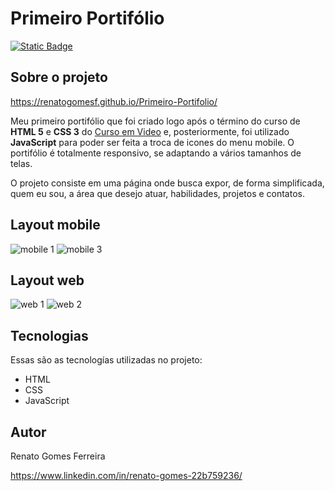 # Primeiro Portifólio
[![Static Badge](https://img.shields.io/badge/Licen%C3%A7a-MIT-green)](https://github.com/renatogomesf/Portifolio/blob/main/LICENSE)

## Sobre o projeto

https://renatogomesf.github.io/Primeiro-Portifolio/

Meu primeiro portifólio que foi criado logo após o término do curso de **HTML 5** e **CSS 3** do [Curso em Video](https://www.cursoemvideo.com/) e, posteriormente, foi utilizado **JavaScript** para poder ser feita a troca de icones do menu mobile. O portifólio é totalmente responsivo, se adaptando a vários tamanhos de telas.

O projeto consiste em uma página onde busca expor, de forma simplificada, quem eu sou, a área que desejo atuar, habilidades, projetos e contatos.

## Layout mobile

![mobile 1](https://raw.githubusercontent.com/renatogomesf/imagens-projetos/main/imagens/primeiro%20portif%C3%B3lio/mobile-1.png) ![mobile 3](https://raw.githubusercontent.com/renatogomesf/imagens-projetos/main/imagens/primeiro%20portif%C3%B3lio/mobile-3.png)

## Layout web

![web 1](https://raw.githubusercontent.com/renatogomesf/imagens-projetos/main/imagens/primeiro%20portif%C3%B3lio/web-1.png) ![web 2](https://raw.githubusercontent.com/renatogomesf/imagens-projetos/main/imagens/primeiro%20portif%C3%B3lio/web-2.png)

## Tecnologias
Essas são as tecnologías utilizadas no projeto:

* HTML
* CSS
* JavaScript

## Autor

Renato Gomes Ferreira

https://www.linkedin.com/in/renato-gomes-22b759236/
